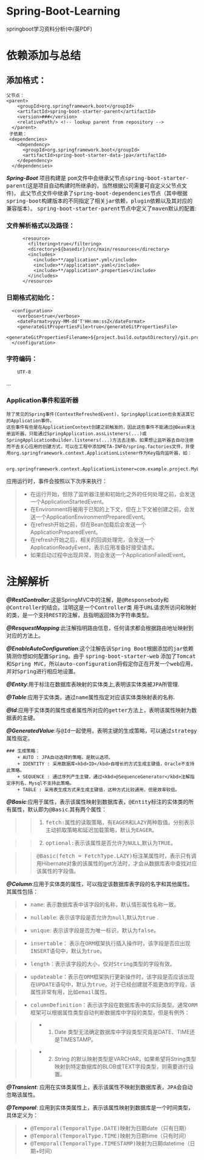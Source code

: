 # Spring-Boot-Learning
springboot学习资料分析(中/英PDF)
# 依赖添加与总结

## 添加格式：
    父节点：
    <parent>
        <groupId>org.springframework.boot</groupId>
        <artifactId>spring-boot-starter-parent</artifactId>
        <version>###</version>
        <relativePath/> <!-- lookup parent from repository -->
      </parent>
     子依赖：
     <dependencies>
        <dependency>
          <groupId>org.springframework.boot</groupId>
          <artifactId>spring-boot-starter-data-jpa</artifactId>
        </dependency>
      </dependencies>
    
___Spring-Boot___ 项目构建是 <kbd>pom</kbd>文件中会继承父节点<kbd>spring-boot-starter-parent</kbd>(这是项目自动构建时所继承的，当然根据公司需要可自定义父节点文件)，
此父节点文件中继承了<kbd>spring-boot-dependencies</kbd>节点（其中根据<kbd>spring-boot</kbd>构建版本的不同指定了相关<kbd>jar</kbd>依赖，<kbd>plugin</kbd>依赖以及其对应的兼容版本）。
<kbd>spring-boot-starter-parent</kbd>节点中定义了<kbd>maven</kbd>默认的配置:
### 文件解析格式以及路径：
          <resource>
            <filtering>true</filtering>
            <directory>${basedir}/src/main/resources</directory>
            <includes>
              <include>**/application*.yml</include>
              <include>**/application*.yaml</include>
              <include>**/application*.properties</include>
            </includes>
          </resource>    
### 日期格式初始化：
      <configuration>
        <verbose>true</verbose>
        <dateFormat>yyyy-MM-dd'T'HH:mm:ssZ</dateFormat>
        <generateGitPropertiesFile>true</generateGitPropertiesFile>
        <generateGitPropertiesFilename>${project.build.outputDirectory}/git.properties</generateGitPropertiesFilename>
      </configuration>
### 字符编码：
        UTF-8
...<br/> 

### Application事件和监听器

    除了常见的Spring事件(ContextRefreshedEvent)，SpringApplication也会发送其它的Application事件。
    这些事件有些是在ApplicationContext创建之前触发的，因此这些事件不能通过@Bean来注册监听器，只能通过SpringApplication.assListeners(...)或SpringApplicationBuilder.listeners(...)方法去注册。如果想让监听器去自动注册而不去关心应用的创建方式，可以在工程中添加META-INFO/spring.factories文件，并使用org.springframework.context.ApplicationListener作为Key指向监听器，如：

       org.springframework.context.ApplicationListener=com.example.project.MyListener
   
 应用运行时，事件会按照以下次序来执行：
 
 > + 在运行开始，但除了监听器注册和初始化之外的任何处理之前，会发送一个ApplicationStartedEvent。
 > + 在Environment将被用于已知的上下文，但在上下文被创建之前，会发送一个ApplicationEnvironmentPreparedEvent。
 > + 在refresh开始之前，但在Bean加载后会发送一个ApplicationPreparedEvent。
 > + 在refresh开始之后，相关的回调处理完，会发送一个ApplicationReadyEvent，表示应用准备好接受请求。
 > + 如果启动过程中出现异常，则会发送一个ApplicationFailedEvent。


# 注解解析
___@RestController___:这是SpringMVC中的注解，是<kbd>@Responsebody</kbd>和<kbd>@Controller</kbd>的结合。注明这是一个<kbd>Controller</kbd>类
用于<kbd>URL</kbd>请求所访问和映射的类，是一个支持<kbd>REST</kbd>的注解，且指明返回体为字符串类型。<br/>

___@ResquestMapping___:此注解指明路由信息，任何请求都会根据路由地址映射到对应的方法上。<br/>

___@EnableAutoConfiguration___:这个注解告诉<kbd>Spring Boot</kbd>根据添加的<kbd>jar</kbd>依赖猜测你想如何配置<kbd>Spring</kbd>。由于 <kbd>spring-boot-starter-web</kbd> 添加了<kbd>Tomcat</kbd>和<kbd>Spring MVC</kbd>，所以<kbd>auto-configuration</kbd>将假定你正在开发一个<kbd>web</kbd>应用，并对<kbd>Spring</kbd>进行相应地设置。<br/>

___@Entity___:用于标注在数据库表映射的实体类上,表明该实体类被<kbd>JPA</kbd>所管理.

___@Table___:应用于实体类，通过<kbd>name</kbd>属性指定对应该实体类映射表的名称.

___@Id___:应用于实体类的属性或者属性所对应的<kbd>getter</kbd>方法上，表明该属性映射为数据表的主键。

___@GeneratedValue___:与<kbd>@Id</kbd>一起使用，表明主键的生成策略，可以通过<kbd>strategy</kbd>属性指定。

    ### 生成策略：
        + AUTO : JPA自动选择的策略，是默认选项。
        + IDENTITY : 采用数据库<kbd>ID</kbd>自增长的方式生成主键值，Oracle不支持此策略。
        + SEQUENCE : 通过序列产生主键，通过<kbd>@SequenceGenerator</kbd>注解指定序列名，Mysql不支持此策略。
        + TABLE : 采用表生成方式来生成主键值，这种方式比较通用，但是效率较低。

___@Basic___:应用于属性，表示该属性映射到数据库表，<kbd>@Entity</kbd>标注的实体类的所有属性，默认即为<kbd>@Basic</kbd>.其有两个属性：

>> 1. <kbd>fetch:</kbd>属性的读取策略，有<kbd>EAGER</kbd>和<kbd>LAZY</kbd>两种取值。分别表示主动抓取策略和延迟加载策略，默认为<kbd>EAGER</kbd>。

>> 2. <kbd>optional:</kbd>表示该属性是否允许为<kbd>NULL</kbd>,默认为<kbd>TRUE</kbd>。

>> <kbd>@Basic(fetch = FetchType.LAZY)</kbd>标注某属性时，表示只有调用Hibernate对象的该属性的get方法时，才会从数据库表中查找对应该属性的字段值。

___@Column___:应用于实体类的属性，可以指定该数据库表字段的名字和其他属性。其属性包括：

> + <kbd>name</kbd>: 表示数据库表中该字段的名称，默认情形属性名称一致。

> + <kbd>nullable</kbd>: 表示该字段是否允许为<kbd>null</kbd>,默认为<kbd>true</kbd> .

> + <kbd>unique</kbd>: 表示该字段是否为唯一标识，默认为<kbd>false</kbd>。

> + <kbd>insertable</kbd>： 表示在<kbd>ORM</kbd>框架执行插入操作时，该字段是否应出现<kbd>INSERT</kbd>语句中，默认为<kbd>true</kbd>。

> + <kbd>length</kbd>：表示该字段的大小，仅对<kbd>String</kbd>类型的字段有效。

> + <kbd>updateable</kbd>：表示在<kbd>ORM</kbd>框架执行更新操作时，该字段是否应该出现在<kbd>UPDATE</kbd>语句中，默认为<kbd>true</kbd>。对于已经创建就不能更改的字段，该属性非常有用，比如<kbd>email</kbd>属性。

> + <kbd>columnDefinition</kbd>：表示该字段在数据库表中的实际类型。通常<kbd>ORM</kbd>框架可以根据属性类型自动判断数据库中字段的类型，但是有例外：

>> +    1. Date 类型无法确定数据库中字段类型究竟是DATE、TIME还是TIMESTAMP。

>> +    2. String 的默认映射类型是VARCHAR，如果希望将String类型映射到特定数据库的BLOB或TEXT字段类型，则需要进行设置。

___@Transient___: 应用在实体类属性上，表示该属性不映射到数据库表，<kbd>JPA</kbd>会自动忽略该属性。

___@Temporal___: 应用到实体类属性上，表示该属性映射到数据库是一个时间类型，具体定义为：

> + <kbd>@Temporal(TemporalType.DATE)</kbd>映射为日期date（只有日期）
> + <kbd>@Temporal(TemporalType.TIME)</kbd>映射为日期time（只有时间）
> + <kbd>@Temporal(TemporalType.TIMESTAMP)</kbd>映射为日期datetime（日期+时间）
 

